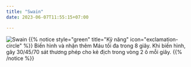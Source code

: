 ```yaml
---
title: "Swain"
date: 2023-06-07T11:55:15+07:00

---
```

![Swain](https://storage.googleapis.com/www.publish.nocodesites.co.uk/prod/2542/files/8c99561b384a93a8abddfcafc7a045c9298d090e9c0ffee0a3927bdb5595255df720a7c6aee64b4004ab6fa61285f032fbe035b70624ae6121d39460d44df1bc.png)
{{% notice style="green" title="Kỹ năng" icon="exclamation-circle" %}}
Biến hình và nhận thêm Máu tối đa trong 8 giây. Khi biến hình, gây 30/45/70 sát thương phép cho kẻ địch trong vòng 2 ô mỗi giây.
{{% /notice %}}